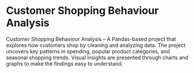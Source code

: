 # Customer Shopping Behaviour Analysis
Customer Shopping Behaviour Analysis – A Pandas-based project that explores how customers shop by cleaning and analyzing data. The project uncovers key patterns in spending, popular product categories, and seasonal shopping trends. Visual insights are presented through charts and graphs to make the findings easy to understand.
